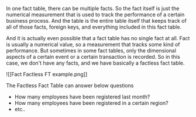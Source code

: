 In one fact table, there can be multiple facts. So the fact itself is just the numerical measurement that is used to track the performance of a certain business process. And the table is the entire table itself that keeps track of all of those facts, foreign keys, and everything included in this fact table.

And it is actually even possible that a fact table has no single fact at all. Fact is usually a numerical value, so a measurement that tracks some kind of performance. But sometimes in some fact tables, only the dimensional aspects of a certain event or a certain transaction is recorded. So in this case, we don't have any facts, and we have basically a factless fact table.

![[Fact Factless FT example.png]]

The Factless Fact Table can answer below questions
- How many employees have been registered last month?
- How many employees have been registered in a certain region?
- etc..

